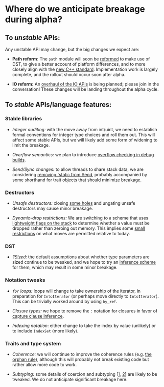 # Where do we anticipate breakage during alpha?

## To *unstable* APIs:

Any unstable API may change, but the big changes we expect are:

* **Path reform:** The `path` module will soon be [reformed](https://github.com/rust-lang/rfcs/pull/474) to make use of DST, to give a better account of platform differences, and to more closely align with the [new C++ standard](http://article.gmane.org/gmane.comp.lib.boost.devel/256220). Implementation work is largely complete, and the rollout should occur soon after alpha.
    
* **IO reform:** An [overhaul of the IO APIs](https://github.com/rust-lang/rfcs/pull/517/) is being planned; please join in the conversation! These changes will be landing throughout the alpha cycle.

## To *stable* APIs/language features:

### Stable libraries

- *Integer auditing:* with the move away from int/uint, we need to establish formal conventions for integer type choices and roll them out. This will affect some stable APIs, but we will likely add some form of widening to limit the breakage.

- *Overflow semantics:* we plan to introduce [overflow checking in debug builds](https://github.com/rust-lang/rfcs/pull/560).

- *Send/Sync changes:* to allow threads to share stack data, we are considering [removing 'static from Send](https://github.com/rust-lang/rfcs/pull/458), probably accompanied by some shorthand for trait objects that should minimize breakage.

### Destructors

* *Unsafe destructors:* closing [some holes](https://github.com/rust-lang/rust/issues/8861) and ungating unsafe destructors may cause minor breakage.

* *Dynamic-drop restrictions:* We are switching to a scheme that uses [lightweight flags on the stack](https://github.com/rust-lang/rfcs/pull/320) to determine whether a value must be dropped rather than zeroing out memory. This implies some [small restrictions](https://github.com/rust-lang/rfcs/pull/533) on what moves are permitted relative to today.

### DST

- *?Sized:* the default assumptions about whether type parameters are sized continue to be tweaked, and we hope to try an [inference scheme](http://smallcultfollowing.com/babysteps/blog/2014/07/06/implied-bounds/) for them, which may result in some minor breakage.

### Notation tweaks

- *`for` loops:* loops will change to take ownership of the iterator, in preparation for `IntoIterator` (or perhaps move directly to `IntoIterator`). This can be trivially worked around by using `by_ref`.

- *Closure types:* we hope to remove the `:` notation for closures in favor of [capture clause inference](https://github.com/rust-lang/rfcs/blob/master/text/0231-upvar-capture-inference.md).

- *Indexing notation*: either change to take the index by value (unlikely) or to include `IndexSet` (more likely).

### Traits and type system

- *Coherence:* we will continue to improve the coherence rules (e.g. [the orphan rule](https://github.com/rust-lang/rust/issues/19470)), although this will probably not break existing code but rather allow more code to work.

- *Subtyping:* some details of coercion and subtyping \[[1](https://github.com/rust-lang/rust/issues/18737), [2](https://github.com/rust-lang/rfcs/issues/281)\] are likely to be tweaked. We do not anticipate significant breakage here.


